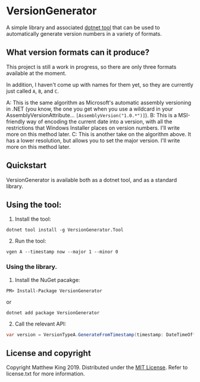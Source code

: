 VersionGenerator
================

A simple library and associated [dotnet tool](https://docs.microsoft.com/en-us/dotnet/core/tools/global-tools) that can be used to automatically generate version numbers in a variety of formats.

What version formats can it produce?
------------------------------------

This project is still a work in progress, so there are only three formats available at the moment.

In addition, I haven't come up with names for them yet, so they are currently just called `A`, `B`, and `C`.

A: This is the same algorithm as Microsoft's automatic assembly versioning in .NET (you know, the one you get when you use a wildcard in your AssemblyVersionAttribute... `[AssemblyVersion("1.0.*")]`).
B: This is a MSI-friendly way of encoding the current date into a version, with all the restrictions that Windows Installer places on version numbers. I'll write more on this method later.
C: This is another take on the algorithm above. It has a lower resolution, but allows you to set the major version. I'll write more on this method later.

Quickstart
----------

VersionGenerator is available both as a dotnet tool, and as a standard library.

## Using the tool:

1) Install the tool:

```
dotnet tool install -g VersionGenerator.Tool
```

2) Run the tool:

```
vgen A --timestamp now --major 1 --minor 0
```

### Using the library.

1) Install the NuGet pacakge:

```
PM> Install-Package VersionGenerator
```

or

```
dotnet add package VersionGenerator
```

2) Call the relevant API:

```csharp
var version = VersionTypeA.GenerateFromTimestamp(timestamp: DateTimeOffset.Now, major: 1, minor: 0);
```

License and copyright
---------------------

Copyright Matthew King 2019.
Distributed under the [MIT License](http://opensource.org/licenses/MIT).
Refer to license.txt for more information.
